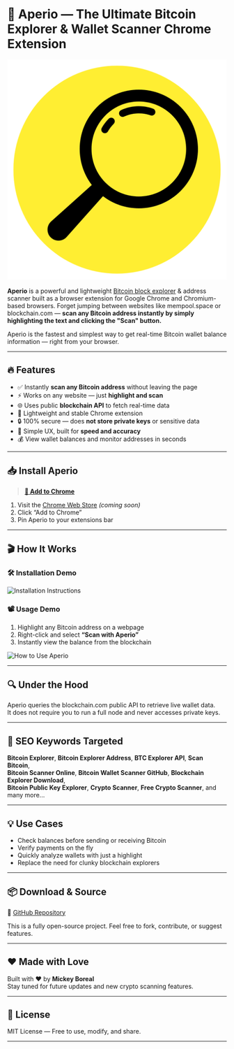 # 🚀 Aperio — The Ultimate Bitcoin Explorer & Wallet Scanner Chrome Extension

![Aperio Logo](./icons/aperio-logo.png) <!-- Cambia por la ruta correcta del logo -->

**Aperio** is a powerful and lightweight [Bitcoin block explorer](https://en.bitcoin.it/wiki/Block_explorer) & address scanner built as a browser extension for Google Chrome and Chromium-based browsers. Forget jumping between websites like mempool.space or blockchain.com — **scan any Bitcoin address instantly by simply highlighting the text and clicking the "Scan" button.**

Aperio is the fastest and simplest way to get real-time Bitcoin wallet balance information — right from your browser.

---

## 🔥 Features

- ✅ Instantly **scan any Bitcoin address** without leaving the page  
- ⚡ Works on any website — just **highlight and scan**  
- 🌐 Uses public **blockchain API** to fetch real-time data  
- 🧩 Lightweight and stable Chrome extension  
- 🔒 100% secure — does **not store private keys** or sensitive data  
- 🧠 Simple UX, built for **speed and accuracy**  
- 💰 View wallet balances and monitor addresses in seconds  

---

## 📥 Install Aperio

> **[🔗 Add to Chrome](#)** <!-- Reemplaza este enlace cuando tengas el link oficial -->

1. Visit the [Chrome Web Store](#) *(coming soon)*  
2. Click “Add to Chrome”  
3. Pin Aperio to your extensions bar  

---

## 🎬 How It Works

### 🛠️ Installation Demo
![Installation Instructions](./aperio-install.gif) <!-- GIF de 15 segundos -->

### 📽️ Usage Demo

1. Highlight any Bitcoin address on a webpage  
2. Right-click and select **“Scan with Aperio”**  
3. Instantly view the balance from the blockchain

![How to Use Aperio](GIFs/how-to-use.gif) <!-- GIF de 5 segundos -->

---

## 🔍 Under the Hood

Aperio queries the blockchain.com public API to retrieve live wallet data.  
It does not require you to run a full node and never accesses private keys.

---

## 📡 SEO Keywords Targeted

**Bitcoin Explorer**, **Bitcoin Explorer Address**, **BTC Explorer API**, **Scan Bitcoin**,  
**Bitcoin Scanner Online**, **Bitcoin Wallet Scanner GitHub**, **Blockchain Explorer Download**,  
**Bitcoin Public Key Explorer**, **Crypto Scanner**, **Free Crypto Scanner**, and many more...

---

## 💡 Use Cases

- Check balances before sending or receiving Bitcoin  
- Verify payments on the fly  
- Quickly analyze wallets with just a highlight  
- Replace the need for clunky blockchain explorers  

---

## 📦 Download & Source

🔗 [GitHub Repository](https://github.com/AperioScanner/Crypto-Scanner-Blockhain)

This is a fully open-source project. Feel free to fork, contribute, or suggest features.

---

## ❤️ Made with Love

Built with ❤️ by **Mickey Boreal**  
Stay tuned for future updates and new crypto scanning features.

---

## 📄 License

MIT License — Free to use, modify, and share.

---
